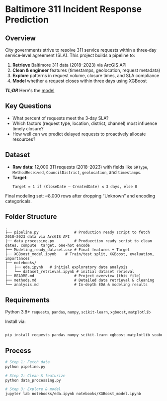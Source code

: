 
# Baltimore 311 Incident Response Prediction
## Overview
City governments strive to resolve 311 service requests within a three‑day service‑level agreement (SLA). This project builds a pipeline to:  
1. **Retrieve** Baltimore 311 data (2018–2023) via ArcGIS API  
2. **Clean & engineer** features (timestamps, geolocation, request metadata)  
3. **Explore** patterns in request volume, closure times, and SLA compliance  
4. **Model** whether a request closes within three days using XGBoost  

***TL;DR*** Here's the [model](https://huggingface.co/GeraldNdawula/311-xgb-model)

## Key Questions  
- What percent of requests meet the 3‑day SLA?  
- Which factors (request type, location, district, channel) most influence timely closure?  
- How well can we predict delayed requests to proactively allocate resources?

## Dataset  
- **Raw data**: 12,000 311 requests (2018–2023) with fields like `SRType`, `MethodReceived`, `CouncilDistrict`, `geolocation`, and `timestamps`.  
- **Target**:  
  ```text
  Target = 1 if (CloseDate – CreatedDate) ≤ 3 days, else 0
Final modeling set: ~8,000 rows after dropping “Unknown” and encoding categoricals.

## Folder Structure
```text
.
├── pipeline.py                # Production ready script to fetch 2018–2023 data via ArcGIS API
├── data_processing.py         # Produection ready script to clean dates, compute  target, one‑hot encode
├── Modeling_ready_dataset.csv # Final features + Target
├── XGBoost_model.ipynb    # Train/test split, XGBoost, evaluation, importances
├── notebooks/
│   ├── eda.ipynb   # initial exploratory data analysis
|   └── dataset_retrieval.ipynb # initial dataset rerieval
├── README.md                  # Project overview (this file)
├── methods.md                 # Detailed data retrieval & cleaning
└── analysis.md                # In‑depth EDA & modeling results
```
## Requirements
Python 3.8+
`requests`, `pandas`, `numpy`, `scikit-learn`, `xgboost`, `matplotlib`

Install via:
```bash

pip install requests pandas numpy scikit-learn xgboost matplotlib seaborn
```
## Process
```bash
# Step 1: Fetch data
python pipeline.py

# Step 2: Clean & featurize
python data_processing.py

# Step 3: Explore & model
jupyter lab notebooks/eda.ipynb notebooks/XGBoost_model.ipynb

```
